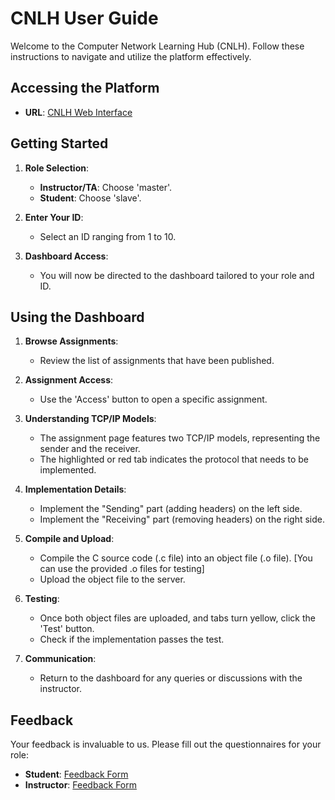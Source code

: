 # CNLH User Guide

Welcome to the Computer Network Learning Hub (CNLH). Follow these instructions to navigate and utilize the platform effectively.

## Accessing the Platform

- **URL**: [CNLH Web Interface](http://4.236.206.211/)

## Getting Started

1. **Role Selection**:
   - **Instructor/TA**: Choose 'master'.
   - **Student**: Choose 'slave'.

2. **Enter Your ID**:
   - Select an ID ranging from 1 to 10.

3. **Dashboard Access**:
   - You will now be directed to the dashboard tailored to your role and ID.

## Using the Dashboard

1. **Browse Assignments**:
   - Review the list of assignments that have been published.

2. **Assignment Access**:
   - Use the 'Access' button to open a specific assignment.

3. **Understanding TCP/IP Models**:
   - The assignment page features two TCP/IP models, representing the sender and the receiver.
   - The highlighted or red tab indicates the protocol that needs to be implemented.

4. **Implementation Details**:
   - Implement the "Sending" part (adding headers) on the left side.
   - Implement the "Receiving" part (removing headers) on the right side.

5. **Compile and Upload**:
   - Compile the C source code (.c file) into an object file (.o file). [You can use the provided .o files for testing]
   - Upload the object file to the server.

6. **Testing**:
   - Once both object files are uploaded, and tabs turn yellow, click the 'Test' button.
   - Check if the implementation passes the test.

7. **Communication**:
   - Return to the dashboard for any queries or discussions with the instructor.

## Feedback

Your feedback is invaluable to us. Please fill out the questionnaires for your role:

- **Student**: [Feedback Form](https://forms.gle/frz8WZ2E4sdR2EkE9)
- **Instructor**: [Feedback Form](https://forms.gle/NwEJTebwBCY1z72Z8)
